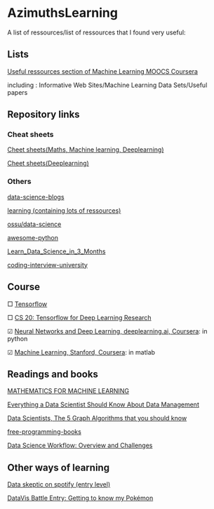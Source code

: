 # AzimuthsLearning

A list of ressources/list of ressources that I found very useful:

## Lists
[Useful ressources section of Machine Learning MOOCS Coursera](https://www.coursera.org/learn/machine-learning/resources/NrY2G)

including : Informative Web Sites/Machine Learning Data Sets/Useful papers
 
## Repository links

### Cheat sheets 
[Cheet sheets(Maths, Machine learning, Deeplearning)](https://github.com/afshinea/stanford-cs-229-machine-learning?fbclid=IwAR0UvmdWFmvk9UarO6Lpx6kXGqwpnEJ9KwySLtGDVeNnyCd82l8bideaUDc)

[Cheet sheets(Deeplearning)](https://github.com/afshinea/stanford-cs-230-deep-learning/blob/master/en/super-cheatsheet-deep-learning.pdf)

### Others 
[data-science-blogs](https://github.com/rushter/data-science-blogs?fbclid=IwAR2rjw3Q2hCLJHLVt3jN685t38O6PpRP3ckPysa2FKCtfNjgEM-fMS-k1yQ)

[learning (containing lots of ressources)](https://github.com/amitness/learning)

[ossu/data-science](https://github.com/ossu/data-science#curriculum)

[awesome-python](https://github.com/vinta/awesome-python)

[Learn_Data_Science_in_3_Months](https://github.com/llSourcell/Learn_Data_Science_in_3_Months)

[coding-interview-university](https://github.com/jwasham/coding-interview-university)

## Course
□ [Tensorflow](https://developers.google.com/machine-learning/crash-course/)

□ [CS 20: Tensorflow for Deep Learning Research](http://web.stanford.edu/class/cs20si/syllabus.html)

☑ [Neural Networks and Deep Learning, deeplearning.ai, Coursera](https://www.coursera.org/learn/neural-networks-deep-learning/home/welcome): in python

☑ [Machine Learning, Stanford, Coursera](https://www.coursera.org/learn/machine-learning/home/welcome): in matlab

## Readings and books 
[MATHEMATICS FOR MACHINE LEARNING](https://mml-book.github.io/book/mml-book.pdf)

[Everything a Data Scientist Should Know About Data Management](https://towardsdatascience.com/everything-a-data-scientist-should-know-about-data-management-6877788c6a42)

[Data Scientists, The 5 Graph Algorithms that you should know](https://towardsdatascience.com/data-scientists-the-five-graph-algorithms-that-you-should-know-30f454fa5513)

[free-programming-books](https://github.com/EbookFoundation/free-programming-books)

[Data Science Workflow: Overview and Challenges](https://cacm.acm.org/blogs/blog-cacm/169199-data-science-workflow-overview-and-challenges/fulltext)


## Other ways of learning
[Data skeptic on spotify (entry level)](https://open.spotify.com/show/1BZN7H3ikovSejhwQTzNm4)

[DataVis Battle Entry: Getting to know my Pokémon](https://towardsdatascience.com/reddit-datavis-entry-getting-to-know-my-pok%C3%A9mon-e0bcf4b4b803)
